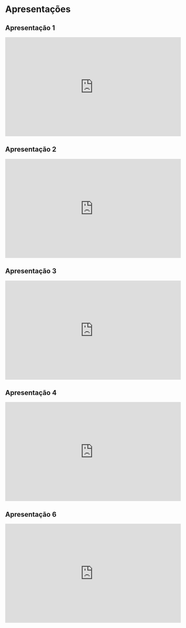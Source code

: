 # Apresentações

## Apresentação 1

<iframe width="560" height="315" src="https://www.youtube.com/embed/Hmng8z5y8vA" frameborder="0" allow="accelerometer; autoplay; clipboard-write; encrypted-media; gyroscope; picture-in-picture" allowfullscreen></iframe>

## Apresentação 2

<iframe width="560" height="315" src="https://www.youtube.com/embed/a8OFz89nt_Y" frameborder="0" allow="accelerometer; autoplay; clipboard-write; encrypted-media; gyroscope; picture-in-picture" allowfullscreen></iframe>


## Apresentação 3

<iframe width="560" height="315" src="https://www.youtube.com/embed/8nqi64Fv4to" frameborder="0" allow="accelerometer; autoplay; clipboard-write; encrypted-media; gyroscope; picture-in-picture" allowfullscreen></iframe>

## Apresentação 4

<iframe width="560" height="315" src="https://www.youtube.com/embed/cIRvLNGk-NM" frameborder="0" allow="accelerometer; autoplay; clipboard-write; encrypted-media; gyroscope; picture-in-picture" allowfullscreen></iframe>

## Apresentação 6

<iframe width="560" height="315" src="https://www.youtube.com/embed/GGAGEMSoOm8" frameborder="0" allow="accelerometer; autoplay; clipboard-write; encrypted-media; gyroscope; picture-in-picture" allowfullscreen></iframe>

